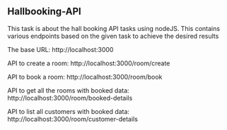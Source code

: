 ## Hallbooking-API

This task is about the hall booking API tasks using nodeJS. This contains various endpoints based on the given task to achieve the desired results

The base URL: http://localhost:3000

API to create a room: http://localhost:3000/room/create

API to book a room: http://localhost:3000/room/book

API to get all the rooms with booked data: http://localhost:3000/room/booked-details

API to list all customers with booked data: http://localhost:3000/room/customer-details
 
